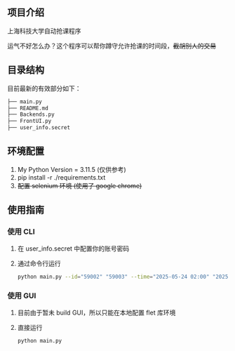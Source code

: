 ## 项目介绍

上海科技大学自动抢课程序

运气不好怎么办？这个程序可以帮你蹲守允许抢课的时间段，~~截胡别人的交易~~

## 目录结构

目前最新的有效部分如下：

```bash
├── main.py
├── README.md
├── Backends.py
├── FrontUI.py
├── user_info.secret
```

## 环境配置

1. My Python Version = 3.11.5 (仅供参考)
2. pip install -r ./requirements.txt
3. ~~配置 selenium 环境 (使用了 google chrome)~~

## 使用指南

### 使用 CLI

1. 在 user_info.secret 中配置你的账号密码

2. 通过命令行运行
   ```bash
   python main.py --id="59002" "59003" --time="2025-05-24 02:00" "2025-05-24 04:00"
   ```

### 使用 GUI

1. 目前由于暂未 build GUI，所以只能在本地配置 flet 库环境

2. 直接运行
   ```bash
   python main.py
   ```
